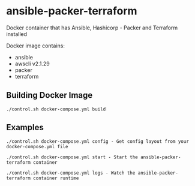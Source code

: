 # ansible-packer-terraform

Docker container that has Ansible, Hashicorp - Packer and Terraform installed

Docker image contains:
  
  * ansible
  * awscli                        v2.1.29
  * packer
  * terraform

## Building Docker Image
```
./control.sh docker-compose.yml build
```

## Examples

```
./control.sh docker-compose.yml config - Get config layout from your docker-compose.yml file

./control.sh docker-compose.yml start - Start the ansible-packer-terraform container

./control.sh docker-compose.yml logs - Watch the ansible-packer-terraform container runtime
```